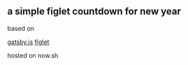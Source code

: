 a simple figlet countdown for new year
---


based on 

[gatsby.js](https://www.gatsbyjs.org/)
[figlet]()

hosted on now.sh